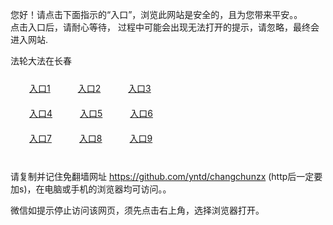 您好！请点击下面指示的“入口”，浏览此网站是安全的，且为您带来平安。。 <br/>
点击入口后，请耐心等待， 过程中可能会出现无法打开的提示，请忽略，最终会进入网站. </br>

法轮大法在长春<br/>
<div style="padding:10px"><a style="margin:20px" target="_blank" href="https://d7swz5g2wnz6i.cloudfront.net/2Qpsp?gmgzja" id="ccLink1" rel="nofollow">入口1</a> <a target="_blank" style="margin:20px" href="https://d2nedy8lvh9j1.cloudfront.net/2Qpsp?uzhokwn" id="ccLink2" rel="nofollow">入口2</a> <a style="margin:20px" target="_blank" href="https://d1b5eovz9boma5.cloudfront.net/2Qpsp?vkwvvx" id="ccLink3" rel="nofollow">入口3</a></div>

<div style="padding:10px" ><a style="margin:20px" target="_blank" href="https://d7swz5g2wnz6i.cloudfront.net/2Qpsp?gmgzja" id="ccLink4" rel="nofollow">入口4</a> <a style="margin:20px" href="https://d2nedy8lvh9j1.cloudfront.net/2Qpsp?uzhokwn" target="_blank" id="ccLink5" rel="nofollow">入口5</a> <a style="margin:20px" href="https://d1b5eovz9boma5.cloudfront.net/2Qpsp?vkwvvx" target="_blank" id="ccLink6" rel="nofollow">入口6</a></div>

<div style="padding:10px"><a style="margin:20px" target="_blank" href="https://d7swz5g2wnz6i.cloudfront.net/2Qpsp?gmgzja" id="ccLink7" rel="nofollow">入口7</a> <a style="margin:20px" href="https://d2nedy8lvh9j1.cloudfront.net/2Qpsp?uzhokwn" target="_blank" id="ccLink8" rel="nofollow">入口8</a> <a style="margin:20px" target="_blank" href="https://d1b5eovz9boma5.cloudfront.net/2Qpsp?vkwvvx" id="ccLink9" rel="nofollow">入口9</a></div>

<br/>



请复制并记住免翻墙网址 https://github.com/yntd/changchunzx (http后一定要加s)，在电脑或手机的浏览器均可访问。。<br/>

微信如提示停止访问该网页，须先点击右上角，选择浏览器打开。
